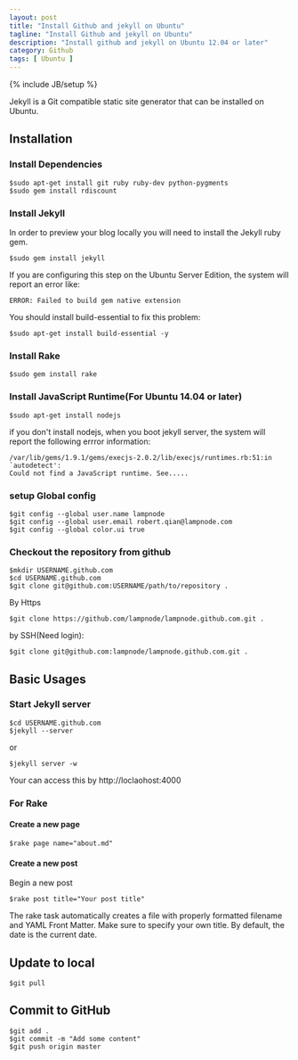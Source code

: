 ```yaml
---
layout: post
title: "Install Github and jekyll on Ubuntu"
tagline: "Install Github and jekyll on Ubuntu"
description: "Install github and jekyll on Ubuntu 12.04 or later"
category: Github
tags: [ Ubuntu ]
---
```

{% include JB/setup %}

Jekyll is a Git compatible static site generator that can be installed on Ubuntu.

## Installation

### Install Dependencies

	$sudo apt-get install git ruby ruby-dev python-pygments
	$sudo gem install rdiscount

### Install Jekyll

In order to preview your blog locally you will  need to install the Jekyll ruby gem.

	$sudo gem install jekyll

If you are configuring this step on the Ubuntu Server Edition, the system will report an error like:

	ERROR: Failed to build gem native extension

You should install build-essential to fix this problem:

	$sudo apt-get install build-essential -y

### Install Rake

	$sudo gem install rake

### Install JavaScript Runtime(For Ubuntu 14.04 or later)

	$sudo apt-get install nodejs	

if you don't install nodejs, when you boot jekyll server, the system will report the following errror information:

	/var/lib/gems/1.9.1/gems/execjs-2.0.2/lib/execjs/runtimes.rb:51:in `autodetect': 
	Could not find a JavaScript runtime. See.....

### setup Global config

	$git config --global user.name lampnode
  	$git config --global user.email robert.qian@lampnode.com	
	$git config --global color.ui true

### Checkout the repository from github

	$mkdir USERNAME.github.com
	$cd USERNAME.github.com
	$git clone git@github.com:USERNAME/path/to/repository .

By Https

	$git clone https://github.com/lampnode/lampnode.github.com.git .

by SSH(Need login):
	
	$git clone git@github.com:lampnode/lampnode.github.com.git .

## Basic Usages

### Start Jekyll server

	$cd USERNAME.github.com
	$jekyll --server

or

	$jekyll server -w

Your can access this by http://loclaohost:4000

### For Rake

#### Create a new page

	$rake page name="about.md"


#### Create a new post 

Begin a new post
	
	$rake post title="Your post title"

The rake task automatically creates a file with properly formatted filename and YAML Front Matter. Make sure to specify your own title. By default, the date is the current date.

## Update to local

	$git pull
	
## Commit to GitHub

	$git add .
	$git commit -m "Add some content"
	$git push origin master
	
